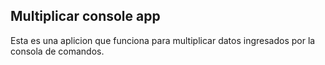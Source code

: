 ## Multiplicar console app


Esta es una aplicion que funciona para multiplicar datos ingresados por la consola
de comandos.